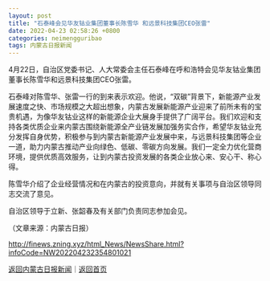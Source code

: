 ```yaml
---
layout: post
title: "石泰峰会见华友钴业集团董事长陈雪华 和远景科技集团CEO张雷"
date: 2022-04-23 02:58:26 +0800
categories: neimengguribao
tags: 内蒙古日报新闻
---
```

<p>4月22日，自治区党委书记、人大常委会主任石泰峰在呼和浩特会见华友钴业集团董事长陈雪华和远景科技集团CEO张雷。 </p>
 <p>石泰峰对陈雪华、张雷一行的到来表示欢迎。他说，“双碳”背景下，新能源产业发展速度之快、市场规模之大超出想象，内蒙古发展新能源产业迎来了前所未有的宝贵机遇，为像华友钴业这样的新能源企业大展身手提供了广阔平台。我们欢迎和支持各类优质企业来内蒙古围绕新能源全产业链发展加强务实合作，希望华友钴业充分发挥自身优势，积极参与到内蒙古新能源产业发展中来，与远景科技集团等企业一道，助力内蒙古推动产业向绿色、低碳、零碳方向发展。我们一定全力优化营商环境，提供优质高效服务，让到内蒙古投资发展的各类企业放心来、安心干、称心得。</p>
 <p>陈雪华介绍了企业经营情况和在内蒙古的投资意向，并就有关事项与自治区领导同志交流了意见。</p>
 <p>自治区领导于立新、张韶春及有关部门负责同志参加会见。</p><p class="em_media">（文章来源：内蒙古日报）</p>

<http://finews.zning.xyz/html_News/NewsShare.html?infoCode=NW202204232354801021>

[返回内蒙古日报新闻](//finews.withounder.com/category/neimengguribao.html)｜[返回首页](//finews.withounder.com/)
